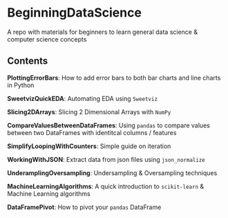 # BeginningDataScience
A repo with materials for beginners to learn general data science & computer science concepts

## Contents

**PlottingErrorBars**: How to add error bars to both bar charts and line charts in Python

**SweetvizQuickEDA**: Automating EDA using `Sweetviz`

**Slicing2DArrays**: Slicing 2 Dimensional Arrays with `NumPy`

**CompareValuesBetweenDataFrames**: Using `pandas` to compare values between two DataFrames with identitcal columns / features

**SimplifyLoopingWithCounters**: Simple guide on iteration

**WorkingWithJSON**: Extract data from json files using `json_normalize`

**UnderamplingOversampling**: Undersampling & Oversampling techniques

**MachineLearningAlgorithms**: A quick introduction to `scikit-learn` & Machine Learning algorithms

**DataFramePivot**: How to pivot your `pandas` DataFrame